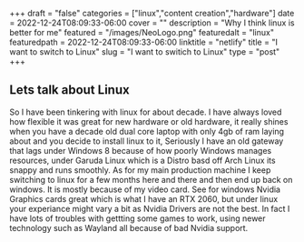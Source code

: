 +++
draft = "false"
categories = ["linux","content creation","hardware"]
date = 2022-12-24T08:09:33-06:00
cover = ""
description = "Why I think linux is better for me"
featured = "/images/NeoLogo.png"
featuredalt = "linux"
featuredpath = 2022-12-24T08:09:33-06:00
linktitle = "netlify"
title = "I want to switch to Linux"
slug = "I want to switich to Linux"
type = "post"
+++

## Lets talk about Linux

So I have been tinkering with linux for about decade. I have always loved how flexible it was great for new hardware or old hardware, it really shines when you have a decade old dual core laptop with only 4gb of ram laying about and you decide to install linux to it, Seriously I have an old gateway that lags under Windows 8 because of how poorly Windows manages resources, under Garuda Linux which is a Distro basd off Arch Linux its snappy and runs smoothly. As for my main production machine I keep switching to linux for a few months here and there and then end up back on windows. It is mostly because of my video card. See for windows Nvidia Graphics cards great which is what I have an RTX 2060, but under linux your experiance might vary a bit as Nvidia Drivers are not the best. In fact I have lots of troubles with gettting some games to work, using newer technology such as Wayland all because of bad Nvidia support. 